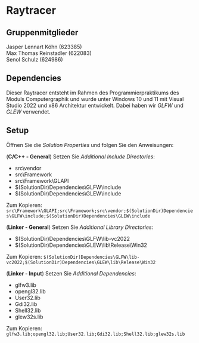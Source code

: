# Raytracer

## Gruppenmitglieder
Jasper Lennart Köhn (623385) <br>
Max Thomas Reinstadler (622083) <br>
Senol Schulz (624986)

## Dependencies
Dieser Raytracer entsteht im Rahmen des Programmierpraktikums des Moduls Computergraphik und wurde unter Windows 10 und 11 mit Visual Studio 2022 und x86 Architektur entwickelt.
Dabei haben wir *GLFW* und *GLEW* verwendet.

## Setup
Öffnen Sie die *Solution Properties* und folgen Sie den Anweisungen:

(**C/C++ - General**) Setzen Sie *Additional Include Directories*:
- src\vendor
- src\Framework
- src\Framework\GLAPI
- $(SolutionDir)Dependencies\GLFW\include
- $(SolutionDir)Dependencies\GLEW\include

Zum Kopieren:
`src\Framework\GLAPI;src\Framework;src\vendor;$(SolutionDir)Dependencies\GLFW\include;$(SolutionDir)Dependencies\GLEW\include`

(**Linker - General**) Setzen Sie *Additional Library Directories*:
- $(SolutionDir)Dependencies\GLFW\lib-vc2022
- $(SolutionDir)Dependencies\GLEW\lib\Release\Win32

Zum Kopieren:
`$(SolutionDir)Dependencies\GLFW\lib-vc2022;$(SolutionDir)Dependencies\GLEW\lib\Release\Win32`

(**Linker - Input**) Setzen Sie *Additional Dependencies*:
- glfw3.lib
- opengl32.lib
- User32.lib
- Gdi32.lib
- Shell32.lib
- glew32s.lib

Zum Kopieren:
`glfw3.lib;opengl32.lib;User32.lib;Gdi32.lib;Shell32.lib;glew32s.lib`


